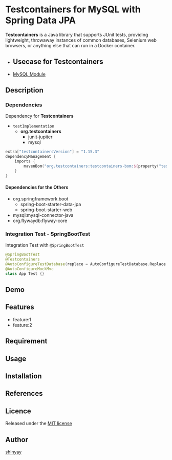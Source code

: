 # Testcontainers for MySQL with Spring Data JPA

**Testcontainers** is a Java library that supports JUnit tests, providing lightweight, throwaway instances of common databases, Selenium web browsers, or anything else that can run in a Docker container.

- Usecase for Testcontainers
  - 

- [MySQL Module](https://www.testcontainers.org/modules/databases/mysql/)

## Description
### Dependencies
Dependency for **Testcontainers**
- `testImplementation`
  - **org.testcontainers**
    - junit-jupiter
    - mysql

```kotlin
extra["testcontainersVersion"] = "1.15.3"
dependencyManagement {
	imports {
		mavenBom("org.testcontainers:testcontainers-bom:${property("testcontainersVersion")}")
	}
}
```

#### Dependencies for the Others
- org.springframework.boot
  - spring-boot-starter-data-jpa
  - spring-boot-starter-web
- mysql:mysql-connector-java
- org.flywaydb:flyway-core

### Integration Test - SpringBootTest
Integration Test with `@SpringBootTest`

```kotlin
@SpringBootTest
@Testcontainers
@AutoConfigureTestDatabase(replace = AutoConfigureTestDatabase.Replace.NONE)
@AutoConfigureMockMvc
class App Test {}
```

## Demo

## Features

- feature:1
- feature:2

## Requirement

## Usage

## Installation

## References

## Licence

Released under the [MIT license](https://gist.githubusercontent.com/shinyay/56e54ee4c0e22db8211e05e70a63247e/raw/34c6fdd50d54aa8e23560c296424aeb61599aa71/LICENSE)

## Author

[shinyay](https://github.com/shinyay)
